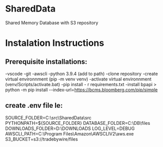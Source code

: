 # SharedData
Shared Memory Database with S3 repository

# Instalation Instructions

## Prerequisite installations:
-vscode
-git
-awscli
-python 3.9.4 (add to path)
-clone repository
-create virtual environnment (pip -m venv venv)
-activate virtual environnment (venv/Scripts/activate.bat)
-pip install - r requirements.txt
-install bpapi > python -m pip install --index-url=https://bcms.bloomberg.com/pip/simple 


## create .env file Ie:
SOURCE_FOLDER=C:\src\SharedData\src
PYTHONPATH=${SOURCE_FOLDER}
DATABASE_FOLDER=C:\DB\files
DOWNLOADS_FOLDER=D:\DOWNLOADS
LOG_LEVEL=DEBUG
AWSCLI_PATH=C:\Program Files\Amazon\AWSCLIV2\aws.exe
S3_BUCKET=s3://tradebywire/files